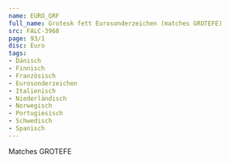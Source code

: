 ```yaml
---
name: EURO_GRF
full_name: Grotesk fett Eurosonderzeichen (matches GROTEFE)
src: FALC-3968
page: 93/1
disc: Euro
tags:
- Dänisch
- Finnisch
- Französisch
- Eurosonderzeichen
- Italienisch
- Niederländisch
- Norwegisch
- Portugiesisch
- Schwedisch
- Spanisch
---
```

Matches GROTEFE
